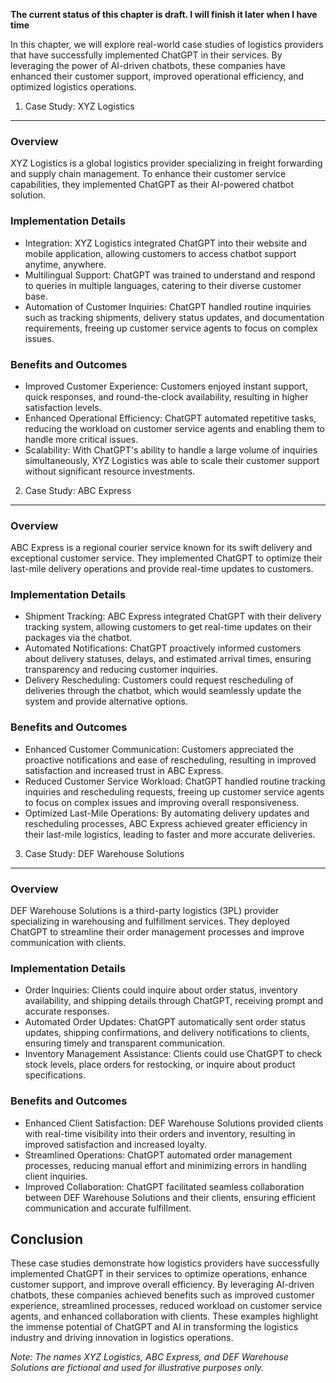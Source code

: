 **The current status of this chapter is draft. I will finish it later when I have time**

In this chapter, we will explore real-world case studies of logistics providers that have successfully implemented ChatGPT in their services. By leveraging the power of AI-driven chatbots, these companies have enhanced their customer support, improved operational efficiency, and optimized logistics operations.

1. Case Study: XYZ Logistics
----------------------------

### Overview

XYZ Logistics is a global logistics provider specializing in freight forwarding and supply chain management. To enhance their customer service capabilities, they implemented ChatGPT as their AI-powered chatbot solution.

### Implementation Details

* Integration: XYZ Logistics integrated ChatGPT into their website and mobile application, allowing customers to access chatbot support anytime, anywhere.
* Multilingual Support: ChatGPT was trained to understand and respond to queries in multiple languages, catering to their diverse customer base.
* Automation of Customer Inquiries: ChatGPT handled routine inquiries such as tracking shipments, delivery status updates, and documentation requirements, freeing up customer service agents to focus on complex issues.

### Benefits and Outcomes

* Improved Customer Experience: Customers enjoyed instant support, quick responses, and round-the-clock availability, resulting in higher satisfaction levels.
* Enhanced Operational Efficiency: ChatGPT automated repetitive tasks, reducing the workload on customer service agents and enabling them to handle more critical issues.
* Scalability: With ChatGPT's ability to handle a large volume of inquiries simultaneously, XYZ Logistics was able to scale their customer support without significant resource investments.

2. Case Study: ABC Express
--------------------------

### Overview

ABC Express is a regional courier service known for its swift delivery and exceptional customer service. They implemented ChatGPT to optimize their last-mile delivery operations and provide real-time updates to customers.

### Implementation Details

* Shipment Tracking: ABC Express integrated ChatGPT with their delivery tracking system, allowing customers to get real-time updates on their packages via the chatbot.
* Automated Notifications: ChatGPT proactively informed customers about delivery statuses, delays, and estimated arrival times, ensuring transparency and reducing customer inquiries.
* Delivery Rescheduling: Customers could request rescheduling of deliveries through the chatbot, which would seamlessly update the system and provide alternative options.

### Benefits and Outcomes

* Enhanced Customer Communication: Customers appreciated the proactive notifications and ease of rescheduling, resulting in improved satisfaction and increased trust in ABC Express.
* Reduced Customer Service Workload: ChatGPT handled routine tracking inquiries and rescheduling requests, freeing up customer service agents to focus on complex issues and improving overall responsiveness.
* Optimized Last-Mile Operations: By automating delivery updates and rescheduling processes, ABC Express achieved greater efficiency in their last-mile logistics, leading to faster and more accurate deliveries.

3. Case Study: DEF Warehouse Solutions
--------------------------------------

### Overview

DEF Warehouse Solutions is a third-party logistics (3PL) provider specializing in warehousing and fulfillment services. They deployed ChatGPT to streamline their order management processes and improve communication with clients.

### Implementation Details

* Order Inquiries: Clients could inquire about order status, inventory availability, and shipping details through ChatGPT, receiving prompt and accurate responses.
* Automated Order Updates: ChatGPT automatically sent order status updates, shipping confirmations, and delivery notifications to clients, ensuring timely and transparent communication.
* Inventory Management Assistance: Clients could use ChatGPT to check stock levels, place orders for restocking, or inquire about product specifications.

### Benefits and Outcomes

* Enhanced Client Satisfaction: DEF Warehouse Solutions provided clients with real-time visibility into their orders and inventory, resulting in improved satisfaction and increased loyalty.
* Streamlined Operations: ChatGPT automated order management processes, reducing manual effort and minimizing errors in handling client inquiries.
* Improved Collaboration: ChatGPT facilitated seamless collaboration between DEF Warehouse Solutions and their clients, ensuring efficient communication and accurate fulfillment.

Conclusion
----------

These case studies demonstrate how logistics providers have successfully implemented ChatGPT in their services to optimize operations, enhance customer support, and improve overall efficiency. By leveraging AI-driven chatbots, these companies achieved benefits such as improved customer experience, streamlined processes, reduced workload on customer service agents, and enhanced collaboration with clients. These examples highlight the immense potential of ChatGPT and AI in transforming the logistics industry and driving innovation in logistics operations.

*Note: The names XYZ Logistics, ABC Express, and DEF Warehouse Solutions are fictional and used for illustrative purposes only.*
